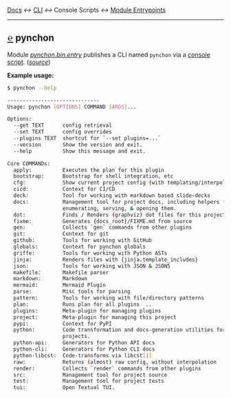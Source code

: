 
[tooltip-package-entrypoints]: ## "Console Script Entrypoint"
[tooltip-module-entrypoints]: ## "Module Entrypoint"

[Docs](../) *↔* [CLI](README.md) *↔* Console Scripts *↔* [Module Entrypoints](README.md#module-entrypoints)

---------------------------------------------------


## [**℮**][tooltip-package-entrypoints] pynchon

Module [*pynchon.bin.entry*](/src/pynchon/bin.py) publishes a CLI named `pynchon` via a [console script](https://python-packaging.readthedocs.io/en/latest/command-line-scripts.html#the-console-scripts-entry-point). (*[source](/src/pynchon/bin.py)*)

**Example usage:**

```bash
$ pynchon --help

------------------------------
Usage: pynchon [OPTIONS] COMMAND [ARGS]...

Options:
  --get TEXT      config retrieval
  --set TEXT      config overrides
  --plugins TEXT  shortcut for `--set plugins=...`
  --version       Show the version and exit.
  --help          Show this message and exit.

Core COMMANDs:
  apply:          Executes the plan for this plugin
  bootstrap:      Bootstrap for shell integration, etc
  cfg:            Show current project config (with templating/interpolation)
  cicd:           Context for CI/CD
  deck:           Tool for working with markdown based slide-decks
  docs:           Management tool for project docs, including helpers for
                  enumerating, serving, & opening them.
  dot:            Finds / Renders (graphviz) dot files for this project
  fixme:          Generates {docs_root}/FIXME.md from source
  gen:            Collects `gen` commands from other plugins
  git:            Context for git
  github:         Tools for working with GitHub
  globals:        Context for pynchon globals
  griffe:         Tools for working with Python ASTs
  jinja:          Renders files with {jinja.template_includes}
  json:           Tools for working with JSON & JSON5
  makefile:       Makefile parser
  markdown:       Markdown
  mermaid:        Mermaid Plugin
  parse:          Misc tools for parsing
  pattern:        Tools for working with file/directory patterns
  plan:           Runs plan for all plugins  ..
  plugins:        Meta-plugin for managing plugins
  project:        Meta-plugin for managing this project
  pypi:           Context for PyPI
  python:         Code transformation and docs-generation utilities for python
                  projects.
  python-api:     Generators for Python API docs
  python-cli:     Generators for Python CLI docs
  python-libcst:  Code-transforms via libcst[1]
  raw:            Returns (almost) raw config, without interpolation
  render:         Collects `render` commands from other plugins
  src:            Management tool for project source
  test:           Management tool for project tests
  tui:            Open Textual TUI.
```
